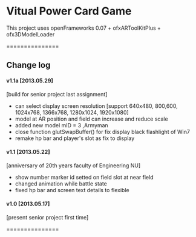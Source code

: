 Vitual Power Card Game
===============

This project uses openFrameworks 0.07 + ofxARToolKitPlus + ofx3DModelLoader

===============
## Change log


#### v1.1a [2013.05.29]
[build for senior project last assignment]
- can select display screen resolution [support 640x480, 800,600, 1024x768, 1366x768, 1280x1024, 1920x1080]
- model at AR position and field can increase and reduce scale
- added new model mID = 3 ,Armyman
- close function glutSwapBuffer() for fix display black flashlight of Win7
- remake hp bar and player's slot as fix to display


#### v1.1 [2013.05.22]
[anniversary of 20th years faculty of Engineering NU]
- show number marker id setted on field slot at near field 
- changed animation while battle state
- fixed hp bar and screen text details to flexible


#### v1.0 [2013.05.17]
[present senior project first time]

===============

